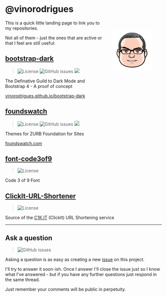 # @vinorodrigues

<img src="vino-avatar.svg" alt="Hello" width="128" height="128" style="float:right;margin:2rem;">

This is a quick little landing page to link you to my repositories.

Not all of them - just the ones that are active or that I feel are still useful:



## [bootstrap-dark](https://github.com/vinorodrigues/bootstrap-dark)

> ![License](https://img.shields.io/badge/license-MIT-green) ![GitHub issues](https://img.shields.io/github/issues/vinorodrigues/bootstrap-dark) ![](https://data.jsdelivr.com/v1/package/gh/vinorodrigues/bootstrap-dark/badge?style=rounded)

The Definative Guild to Dark Mode and Bootstrap 4 - A proof of concept

[vinorodrigues.github.io/bootstrap-dark](https://vinorodrigues.github.io/bootstrap-dark/)



## [foundswatch](https://github.com/vinorodrigues/foundswatch)

> ![License](https://img.shields.io/github/license/vinorodrigues/Foundswatch) ![GitHub issues](https://img.shields.io/github/issues/vinorodrigues/Foundswatch) ![](https://data.jsdelivr.com/v1/package/gh/vinorodrigues/foundswatch/badge?style=rounded)

Themes for ZURB Foundation for Sites

[foundswatch.com](http://foundswatch.com/)



## [font-code3of9](https://github.com/vinorodrigues/font-code3of9)

> ![License](https://img.shields.io/badge/license-MIT-green)

Code 3 of 9 Font


## [ClickIt-URL-Shortener](https://github.com/vinorodrigues/ClickIt-URL-Shortener)

> ![License](https://img.shields.io/badge/license-CC--BY--SA--3.0-blue)

Source of the [C1K.IT](http://c1k.it/) (ClickIt) URL Shortening service



---

## Ask a question

> ![GitHub issues](https://img.shields.io/github/issues/vinorodrigues/vinorodrigues.github.io)

Asking a question is as easy as creating a new [issue](https://github.com/vinorodrigues/vinorodrigues.github.io/issues) on this project.

I'll try to answer it soon-ish. Once I answer I'll close the issue just so I know what I've answered - but if you have any further questions just respond in the same thread.

Just remember your comments will be public in perpetuity.
